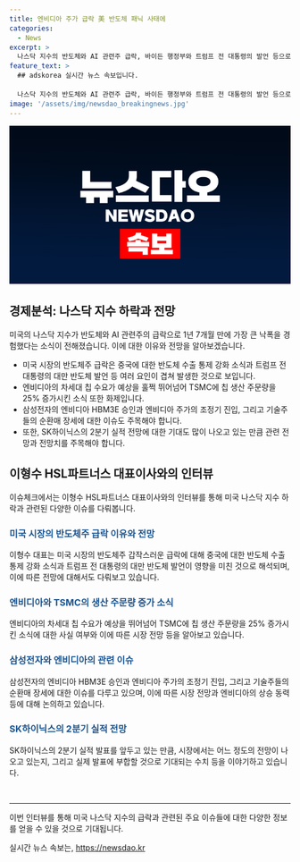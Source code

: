 ```yaml
---
title: 엔비디아 주가 급락 美 반도체 패닉 사태에
categories:
  - News
excerpt: >
  나스닥 지수의 반도체와 AI 관련주 급락, 바이든 행정부와 트럼프 전 대통령의 발언 등으로 우리 시장의 삼성전자와 SK하이닉스도 영향 받고 있습니다. HSL파트너스 대표인 이형수와의 인터뷰에서 반도체 업종의 변화와 관련된 주요 이슈를 다루고 있습니다. 미국 시장의 반도체주 급락 원인, 엔비디아와 TSMC의 관련 주문량 증가 여부, 삼성전자의 엔비디아 HBM3E 승인 여부, 기술주들의 순환매 영향과 삼성전자 및 SK하이닉스의 실적 등을 다루고 있습니다.
feature_text: >
  ## adskorea 실시간 뉴스 속보입니다.

  나스닥 지수의 반도체와 AI 관련주 급락, 바이든 행정부와 트럼프 전 대통령의 발언 등으로 우리 시장의 삼성전자와 SK하이닉스도 영향 받고 있습니다. HSL파트너스 대표인 이형수와의 인터뷰에서 반도체 업종의 변화와 관련된 주요 이슈를 다루고 있습니다. 미국 시장의 반도체주 급락 원인, 엔비디아와 TSMC의 관련 주문량 증가 여부, 삼성전자의 엔비디아 HBM3E 승인 여부, 기술주들의 순환매 영향과 삼성전자 및 SK하이닉스의 실적 등을 다루고 있습니다.
image: '/assets/img/newsdao_breakingnews.jpg'
---
```


<p><img src="/assets/img/newsdao_breakingnews.jpg" alt="adskorea 속보" /></p>

<h2 data-ke-size="size26">경제분석: 나스닥 지수 하락과 전망</h2>

<p data-ke-size="size16">미국의 나스닥 지수가 반도체와 AI 관련주의 급락으로 1년 7개월 만에 가장 큰 낙폭을 경험했다는 소식이 전해졌습니다. 이에 대한 이유와 전망을 알아보겠습니다.</p>

<ul>
<li>미국 시장의 반도체주 급락은 중국에 대한 반도체 수출 통제 강화 소식과 트럼프 전 대통령의 대만 반도체 발언 등 여러 요인이 겹쳐 발생한 것으로 보입니다.</li>
<li>엔비디아의 차세대 칩 수요가 예상을 훌쩍 뛰어넘어 TSMC에 칩 생산 주문량을 25% 증가시킨 소식 또한 화제입니다.</li>
<li>삼성전자의 엔비디아 HBM3E 승인과 엔비디아 주가의 조정기 진입, 그리고 기술주들의 순환매 장세에 대한 이슈도 주목해야 합니다.</li>
<li>또한, SK하이닉스의 2분기 실적 전망에 대한 기대도 많이 나오고 있는 만큼 관련 전망과 전망치를 주목해야 합니다.</li>
</ul>

<h2 data-ke-size="size26">이형수 HSL파트너스 대표이사와의 인터뷰</h2>

<p data-ke-size="size16">이슈체크에서는 이형수 HSL파트너스 대표이사와의 인터뷰를 통해 미국 나스닥 지수 하락과 관련된 다양한 이슈를 다뤄봅니다.</p>

<h3><b><span style="color: #1a5490;">미국 시장의 반도체주 급락 이유와 전망</span></b></h3>

<p data-ke-size="size16">이형수 대표는 미국 시장의 반도체주 갑작스러운 급락에 대해 중국에 대한 반도체 수출 통제 강화 소식과 트럼프 전 대통령의 대만 반도체 발언이 영향을 미친 것으로 해석되며, 이에 따른 전망에 대해서도 다뤄보고 있습니다.</p>

<h3><b><span style="color: #1a5490;">엔비디아와 TSMC의 생산 주문량 증가 소식</span></b></h3>

<p data-ke-size="size16">엔비디아의 차세대 칩 수요가 예상을 뛰어넘어 TSMC에 칩 생산 주문량을 25% 증가시킨 소식에 대한 사실 여부와 이에 따른 시장 전망 등을 알아보고 있습니다.</p>

<h3><b><span style="color: #1a5490;">삼성전자와 엔비디아의 관련 이슈</span></b></h3>

<p data-ke-size="size16">삼성전자의 엔비디아 HBM3E 승인과 엔비디아 주가의 조정기 진입, 그리고 기술주들의 순환매 장세에 대한 이슈를 다루고 있으며, 이에 따른 시장 전망과 엔비디아의 상승 동력 등에 대해 논의하고 있습니다.</p>

<h3><b><span style="color: #1a5490;">SK하이닉스의 2분기 실적 전망</span></b></h3>

<p data-ke-size="size16">SK하이닉스의 2분기 실적 발표를 앞두고 있는 만큼, 시장에서는 어느 정도의 전망이 나오고 있는지, 그리고 실제 발표에 부합할 것으로 기대되는 수치 등을 이야기하고 있습니다.</p>

<p data-ke-size="size16">&nbsp;</p>

<hr>

<p data-ke-size="size16">이번 인터뷰를 통해 미국 나스닥 지수의 급락과 관련된 주요 이슈들에 대한 다양한 정보를 얻을 수 있을 것으로 기대됩니다.</p>
실시간 뉴스 속보는, <a href="https://newsdao.kr" rel="dofollow">https://newsdao.kr</a>


